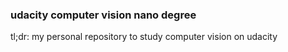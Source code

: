 ### udacity computer vision nano degree
tl;dr: my personal repository to study computer vision on udacity
